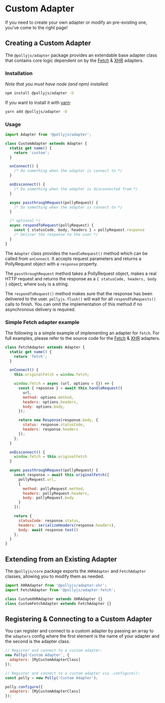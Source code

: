 # Custom Adapter

If you need to create your own adapter or modify an pre-existing one, you've come
to the right page!

## Creating a Custom Adapter

The `@pollyjs/adapter` package provides an extendable base adapter class that
contains core logic dependent on by the [Fetch](adapters/fetch)
& [XHR](adapters/xhr) adapters.

### Installation

_Note that you must have node (and npm) installed._

```bash
npm install @pollyjs/adapter -D
```

If you want to install it with [yarn](https://yarnpkg.com):

```bash
yarn add @pollyjs/adapter -D
```

### Usage

```js
import Adapter from '@pollyjs/adapter';

class CustomAdapter extends Adapter {
  static get name() {
    return 'custom';
  }

  onConnect() {
    /* Do something when the adapter is connect to */
  }

  onDisconnect() {
    /* Do something when the adapter is disconnected from */
  }

  async passthroughRequest(pollyRequest) {
    /* Do something when the adapter is connect to */
  }

  /* optional */
  async respondToRequest(pollyRequest) {
    const { statusCode, body, headers } = pollyRequest.response
    /* Deliver the response to the user */
  }
}
```

The `Adapter` class provides the `handleRequest()` method which can be
called from `onConnect`. It accepts request parameters and returns a
PollyRequest object with a `response` property.

The `passthroughRequest` method takes a PollyRequest object, makes a real HTTP
request and returns the response as a `{ statusCode, headers, body }` object,
where `body` is a string.

The `respondToRequest()` method makes sure that the response has been delivered
to the user. `pollyjs.flush()` will wait for all `respondToRequests()` calls to
finish. You can omit the implementation of this method if no asynchronous
delivery is required.

### Simple Fetch adapter example

The following is a simple example of implementing an adapter for `fetch`. For
full examples, please refer to the source code for the
[Fetch](https://github.com/Netflix/pollyjs/blob/master/packages/@pollyjs/adapter-fetch/src/index.js)
& [XHR](https://github.com/Netflix/pollyjs/blob/master/packages/%40pollyjs/adapter-xhr/src/index.js)
adapters.


```js
class FetchAdapter extends Adapter {
  static get name() {
    return 'fetch';
  }

  onConnect() {
    this.originalFetch = window.fetch;

    window.fetch = async (url, options = {}) => {
      const { repsonse } = await this.handleRequest({
        url,
        method: options.method,
        headers: options.headers,
        body: options.body,
      });

      return new Response(response.body, {
        status: response.statusCode,
        headers: response.headers
      });
    };
  }

  onDisconnect() {
    window.fetch = this.originalFetch
  }

  async passthroughRequest(pollyRequest) {
    const response = await this.originalFetch([
      pollyRequest.url,
      {
        method: pollyRequest.method,
        headers: pollyRequest.headers,
        body: pollyRequest.body
      }
    ]);

    return {
      statusCode: response.status,
      headers: serializeHeaders(response.headers),
      body: await response.text()
    };
  }
}
```

## Extending from an Existing Adapter

The `@pollyjs/core` package exports the `XHRAdapter` and `FetchAdapter` classes,
allowing you to modify them as needed.

```js
import XHRAdapter from '@pollyjs/adapter-xhr';
import FetchAdapter from '@pollyjs/adapter-fetch';

class CustomXHRAdapter extends XHRAdapter {}
class CustomFetchAdapter extends FetchAdapter {}
```

## Registering & Connecting to a Custom Adapter

You can register and connect to a custom adapter by passing an array to the `adapters`
config where the first element is the name of your adapter and the second is the
adapter class.

```js
// Register and connect to a custom adapter:
new Polly('Custom Adapter', {
  adapters: [MyCustomAdapterClass]
});

// Register and connect to a custom adapter via .configure():
const polly = new Polly('Custom Adapter');

polly.configure({
  adapters: [MyCustomAdapterClass]
});
```
